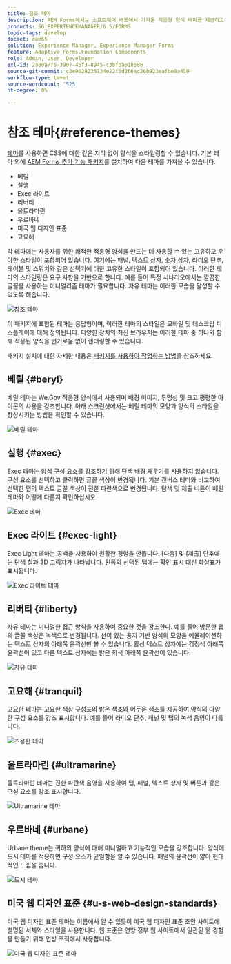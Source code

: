 ```yaml
---
title: 참조 테마
description: AEM Forms에서는 소프트웨어 배포에서 가져온 적응형 양식 테마를 제공하고 을 사용하여 양식의 스타일을 지정할 수 있습니다.
products: SG_EXPERIENCEMANAGER/6.5/FORMS
topic-tags: develop
docset: aem65
solution: Experience Manager, Experience Manager Forms
feature: Adaptive Forms,Foundation Components
role: Admin, User, Developer
exl-id: 2a80a7f6-3907-45f3-8945-c3bfba018580
source-git-commit: c3e9029236734e22f5d266ac26b923eafbe0a459
workflow-type: tm+mt
source-wordcount: '525'
ht-degree: 0%

---
```


# 참조 테마{#reference-themes}

[테마](../../forms/using/themes.md)를 사용하면 CSS에 대한 깊은 지식 없이 양식을 스타일링할 수 있습니다. 기본 테마 외에 [AEM Forms 추가 기능 패키지](https://experienceleague.adobe.com/docs/experience-manager-release-information/aem-release-updates/forms-updates/aem-forms-releases.html?lang=en)를 설치하여 다음 테마를 가져올 수 있습니다.

* 베릴
* 실행
* Exec 라이트
* 리버티
* 울트라마린
* 우르바네
* 미국 웹 디자인 표준
* 고요해

각 테마에는 사용자를 위한 쾌적한 적응형 양식을 만드는 데 사용할 수 있는 고유하고 우아한 스타일이 포함되어 있습니다. 여기에는 패널, 텍스트 상자, 숫자 상자, 라디오 단추, 테이블 및 스위치와 같은 선택기에 대한 고유한 스타일이 포함되어 있습니다. 이러한 테마의 스타일링은 요구 사항을 기반으로 합니다. 예를 들어 특정 시나리오에서는 깔끔한 글꼴을 사용하는 미니멀리즘 테마가 필요합니다. 자유 테마는 이러한 모습을 달성할 수 있도록 해줍니다.

![참조 테마](assets/ref-themes.png)

이 패키지에 포함된 테마는 응답형이며, 이러한 테마의 스타일은 모바일 및 데스크탑 디스플레이에 대해 정의됩니다. 다양한 장치의 최신 브라우저는 이러한 테마 중 하나와 함께 적용된 양식을 번거로움 없이 렌더링할 수 있습니다.

패키지 설치에 대한 자세한 내용은 [패키지를 사용하여 작업하는 방법](/help/sites-administering/package-manager.md)을 참조하세요.

## 베릴 {#beryl}

베릴 테마는 We.Gov 적응형 양식에서 사용되며 배경 이미지, 투명성 및 크고 평평한 아이콘의 사용을 강조합니다. 아래 스크린샷에서는 베릴 테마의 모양과 양식의 스타일을 향상시키는 방법을 확인할 수 있습니다.

![베릴 테마](assets/beryl.png)

<!--[Click to enlarge

](assets/beryl-1.png)-->

## 실행 {#exec}

Exec 테마는 양식 구성 요소를 강조하기 위해 단색 배경 채우기를 사용하지 않습니다. 구성 요소를 선택하고 클릭하면 글꼴 색상이 변경됩니다. 기본 캔버스 테마와 비교하여 선택한 탭의 텍스트 글꼴 색상이 진한 파란색으로 변경됩니다. 탐색 및 제출 버튼이 베릴 테마와 어떻게 다른지 확인하십시오.

![Exec 테마](assets/exec.png)

<!--[Click to enlarge

](assets/exec-1.png)-->

## Exec 라이트 {#exec-light}

Exec Light 테마는 공백을 사용하여 원활한 경험을 만듭니다. [다음] 및 [제출] 단추에는 단색 칠과 3D 그림자가 나타납니다. 왼쪽의 선택된 탭에는 확인 표시 대신 화살표가 표시됩니다.

![Exec 라이트 테마](assets/exec-light.png)

<!--[Click to enlarge

](assets/exec-light-1.png)-->

## 리버티 {#liberty}

자유 테마는 미니멀한 접근 방식을 사용하여 중요한 것을 강조한다. 예를 들어 방문한 탭의 글꼴 색상은 녹색으로 변경됩니다. 선이 있는 용지 기반 양식의 모양을 에뮬레이션하는 텍스트 상자의 아래쪽 윤곽선만 볼 수 있습니다. 활성 텍스트 상자에는 검정색 아래쪽 윤곽선이 있고 다른 텍스트 상자에는 밝은 회색 아래쪽 윤곽선이 있습니다.

![자유 테마](assets/liberty.png)

<!--[Click to enlarge

](assets/liberty-1.png)-->

## 고요해 {#tranquil}

고요한 테마는 고요한 색상 구성표의 밝은 색조와 어두운 색조를 제공하여 양식의 다양한 구성 요소를 강조 표시합니다. 예를 들어 라디오 단추, 패널 및 탭의 녹색 음영이 다릅니다.

![조용한 테마](assets/tranquil.png)

<!--[Click to enlarge

](assets/tranquil-1.png)-->

## 울트라마린 {#ultramarine}

울트라마린 테마는 진한 파란색 음영을 사용하여 탭, 패널, 텍스트 상자 및 버튼과 같은 구성 요소를 강조 표시합니다.

![Ultramarine 테마](assets/ultramarine.png)

<!--[Click to enlarge](assets/ultramarine-1.png)-->

## 우르바네 {#urbane}

Urbane theme는 귀하의 양식에 대해 미니멀하고 기능적인 모습을 강조합니다. 양식에 도시 테마를 적용하면 구성 요소가 균일함을 알 수 있습니다. 패널의 윤곽선이 얇아 현대적인 느낌을 줍니다.

![도시 테마](assets/urbane.png)

<!--[Click to enlarge

](assets/urbane-1.png)-->

## 미국 웹 디자인 표준 {#u-s-web-design-standards}

미국 웹 디자인 표준 테마는 이름에서 알 수 있듯이 미국 웹 디자인 표준 초안 사이트에 설명된 서체와 스타일을 사용합니다. 웹 표준은 연방 정부 웹 사이트에서 일관된 웹 경험을 만들기 위해 연방 조직에서 사용합니다.

![미국 웹 디자인 표준 테마](assets/us-web-standards.png)

<!--[Click to enlarge

](assets/usgov.png)-->
